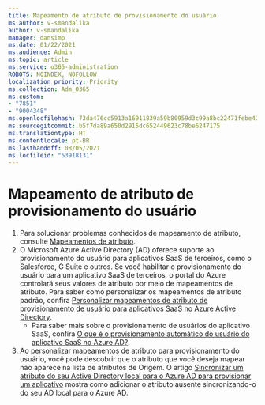 ```yaml
---
title: Mapeamento de atributo de provisionamento do usuário
ms.author: v-smandalika
author: v-smandalika
manager: dansimp
ms.date: 01/22/2021
ms.audience: Admin
ms.topic: article
ms.service: o365-administration
ROBOTS: NOINDEX, NOFOLLOW
localization_priority: Priority
ms.collection: Adm_O365
ms.custom:
- "7851"
- "9004348"
ms.openlocfilehash: 73da476cc5913a16911839a59b80959d3c99a8bc22471febe421b022ce2c49ae
ms.sourcegitcommit: b5f7da89a650d2915dc652449623c78be6247175
ms.translationtype: HT
ms.contentlocale: pt-BR
ms.lasthandoff: 08/05/2021
ms.locfileid: "53918131"
---
```

# <a name="user-provisioning-attribute-mapping"></a>Mapeamento de atributo de provisionamento do usuário

1. Para solucionar problemas conhecidos de mapeamento de atributo, consulte [Mapeamentos de atributo](https://docs.microsoft.com/azure/active-directory/app-provisioning/known-issues#attribute-mappings). 
2. O Microsoft Azure Active Directory (AD) oferece suporte ao provisionamento do usuário para aplicativos SaaS de terceiros, como o Salesforce, G Suite e outros. Se você habilitar o provisionamento do usuário para um aplicativo SaaS de terceiros, o portal do Azure controlará seus valores de atributo por meio de mapeamentos de atributo. Para saber como personalizar os mapeamentos de atributo padrão, confira [Personalizar mapeamentos de atributo de provisionamento de usuário para aplicativos SaaS no Azure Active Directory](https://docs.microsoft.com/azure/active-directory/app-provisioning/customize-application-attributes).
    - Para saber mais sobre o provisionamento de usuários do aplicativo SaaS, confira [O que é o provisionamento automático do usuário do aplicativo SaaS no Azure AD?](https://docs.microsoft.com/azure/active-directory/app-provisioning/user-provisioning). 
3. Ao personalizar mapeamentos de atributo para provisionamento do usuário, você pode descobrir que o atributo que você deseja mapear não aparece na lista de atributos de Origem. O artigo [Sincronizar um atributo do seu Active Directory local para o Azure AD para provisionar um aplicativo](https://docs.microsoft.com/azure/active-directory/app-provisioning/user-provisioning-sync-attributes-for-mapping) mostra como adicionar o atributo ausente sincronizando-o do seu AD local para o Azure AD.
